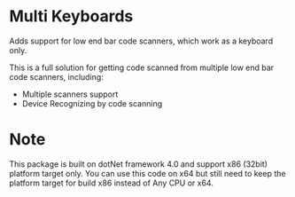 # Multi Keyboards
Adds support for low end bar code scanners, which work as a keyboard only.

This is a full solution for getting code scanned from multiple low end bar code scanners, including:
* Multiple scanners support
* Device Recognizing by code scanning

# Note
This package is built on dotNet framework 4.0 and support x86 (32bit) platform target only. You can use this code on x64 but still need to keep the platform target for build x86 instead of Any CPU or x64.
